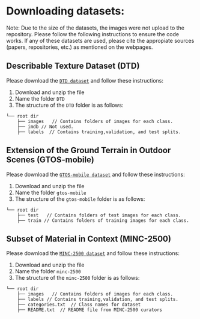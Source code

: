 # Downloading datasets:

Note: Due to the size of the datasets, the images were not 
upload to the repository. Please follow the following instructions
to ensure the code works. If any of these datasets are used,
please cite the appropiate sources (papers, repositories, etc.) as mentioned
on the webpages.

##  Describable Texture Dataset (DTD)

Please download the [`DTD dataset`](https://www.robots.ox.ac.uk/~vgg/data/dtd/) 
and follow these instructions:

1. Download and unzip the file
2. Name the folder `DTD`
3. The structure of the `DTD` folder is as follows:
```
└── root dir
    ├── images   // Contains folders of images for each class.
    ├── imdb // Not used.
    ├── labels  // Contains training,validation, and test splits.   
```

## Extension of the Ground Terrain in Outdoor Scenes (GTOS-mobile)

Please download the 
[`GTOS-mobile dataset`](https://github.com/jiaxue1993/Deep-Encoding-Pooling-Network-DEP-) 
and follow these instructions:

1. Download and unzip the file
2. Name the folder `gtos-mobile`
3. The structure of the `gtos-mobile` folder is as follows:
```
└── root dir
    ├── test   // Contains folders of test images for each class.
    ├── train // Contains folders of training images for each class.  
```
## Subset of Material in Context (MINC-2500)

Please download the 
[`MINC-2500 dataset`](http://opensurfaces.cs.cornell.edu/publications/minc/) 
and follow these instructions:

1. Download and unzip the file
2. Name the folder `minc-2500`
3. The structure of the `minc-2500` folder is as follows:
```
└── root dir
    ├── images   // Contains folders of images for each class.
    ├── labels // Contains training,validation, and test splits.
    ├── categories.txt  // Class names for dataset
    ├── README.txt  // README file from MINC-2500 curators
       
```


